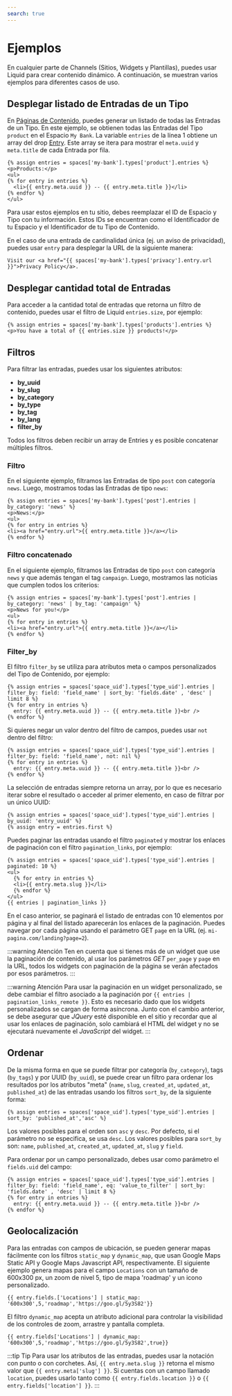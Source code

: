 ```yaml
---
search: true
---
```


# Ejemplos

En cualquier parte de Channels (Sitios, Widgets y Plantillas), puedes usar Liquid para crear contenido dinámico. A continuación, se muestran varios ejemplos para diferentes casos de uso.

## Desplegar listado de Entradas de un Tipo

En [Páginas de Contenido](/es/platform/channels/pages#pagina-de-contenido), puedes generar un listado de todas las Entradas de un Tipo. En este ejemplo, se obtienen todas las Entradas del Tipo `product` en el Espacio `My Bank`. La variable `entries` de la línea 1 obtiene un array del drop [Entry](/es/platform/channels/drops#entrada). Este array se itera para mostrar el `meta.uuid` y `meta.title` de cada Entrada por fila. 

```liquid
{% assign entries = spaces['my-bank'].types['product'].entries %}
<p>Products:</p>
<ul>
{% for entry in entries %}
  <li>{{ entry.meta.uuid }} -- {{ entry.meta.title }}</li>
{% endfor %}
</ul>
```

Para usar estos ejemplos en tu sitio, debes reemplazar el ID de Espacio y Tipo con tu información. Estos IDs se encuentran como el Identificador de tu Espacio y el Identificador de tu Tipo de Contenido.
 
En el caso de una entrada de cardinalidad única (ej. un aviso de privacidad), puedes usar `entry` para desplegar la URL de la siguiente manera:

```liquid
Visit our <a href="{{ spaces['my-bank'].types['privacy'].entry.url }}">Privacy Policy</a>.
```

## Desplegar cantidad total de Entradas

Para acceder a la cantidad total de entradas que retorna un filtro de contenido, puedes usar el filtro de Liquid `entries.size`, por ejemplo:

```liquid
{% assign entries = spaces['my-bank'].types['products'].entries %}
<p>You have a total of {{ entries.size }} products!</p>
```

## Filtros

Para filtrar las entradas, puedes usar los siguientes atributos:
  - **by_uuid**
  - **by_slug**
  - **by_category**
  - **by_type**
  - **by_tag**
  - **by_lang**
  - **filter_by**

Todos los filtros deben recibir un array de Entries y es posible concatenar múltiples filtros. 

### Filtro

En el siguiente ejemplo, filtramos las Entradas de tipo `post` con categoría `news`. Luego, mostramos todas las Entradas de tipo `news`:

```liquid
{% assign entries = spaces['my-bank'].types['post'].entries | by_category: 'news' %}
<p>News:</p>
<ul>
{% for entry in entries %}
<li><a href="entry.url">{{ entry.meta.title }}</a></li>
{% endfor %}    
```

### Filtro concatenado

En el siguiente ejemplo, filtramos las Entradas de tipo `post` con categoría `news` y que además tengan el tag `campaign`. Luego, mostramos las noticias que cumplen todos los criterios:

```liquid
{% assign entries = spaces['my-bank'].types['post'].entries | by_category: 'news' | by_tag: 'campaign' %}
<p>News for you!</p>
<ul>
{% for entry in entries %}
<li><a href="entry.url">{{ entry.meta.title }}</a></li>
{% endfor %}    
```

### Filter_by

El filtro `filter_by` se utiliza para atributos meta o campos personalizados del Tipo de Contenido, por ejemplo:

```liquid
{% assign entries = spaces['space_uid'].types['type_uid'].entries | filter_by: field: 'field_name' | sort_by: 'fields.date' , 'desc' | limit 8 %}
{% for entry in entries %}
  entry: {{ entry.meta.uuid }} -- {{ entry.meta.title }}<br />
{% endfor %}
```

Si quieres negar un valor dentro del filtro de campos, puedes usar `not` dentro del filtro:

```liquid
{% assign entries = spaces['space_uid'].types['type_uid'].entries | filter_by: field: 'field_name', not: nil %}
{% for entry in entries %}
  entry: {{ entry.meta.uuid }} -- {{ entry.meta.title }}<br />
{% endfor %}
```

La selección de entradas siempre retorna un array, por lo que es necesario iterar sobre el resultado o acceder al primer elemento, en caso de filtrar por un único UUID:

```liquid
{% assign entries = spaces['space_uid'].types['type_uid'].entries | by_uuid: 'entry_uuid' %}
{% assign entry = entries.first %}
```

Puedes paginar las entradas usando el filtro `paginated` y mostrar los enlaces de paginación con el filtro `pagination_links`, por ejemplo:

```liquid
{% assign entries = spaces['space_uid'].types['type_uid'].entries | paginated: 10 %}
<ul>
  {% for entry in entries %}
  <li>{{ entry.meta.slug }}</li>
  {% endfor %}
</ul>
{{ entries | pagination_links }}
```

En el caso anterior, se paginará el listado de entradas con 10 elementos por página y al final del listado aparecerán los enlaces de la paginación. Puedes navegar por cada página usando el parámetro GET `page` en la URL (ej. `mi-pagina.com/landing?page=2`).

:::warning Atención
Ten en cuenta que si tienes más de un widget que use la paginación de contenido, al usar los parámetros _GET_ `per_page` y `page` en la URL, todos los widgets con paginación de la página se verán afectados por esos parámetros.
:::

:::warning Atención
Para usar la paginación en un widget personalizado, se debe cambiar el filtro asociado a la paginación por <span v-pre>`{{ entries | pagination_links_remote }}`</span>. Esto es necesario dado que los widgets personalizados se cargan de forma asíncrona. Junto con el cambio anterior, se debe asegurar que _JQuery_ esté disponible en el sitio y recordar que al usar los enlaces de paginación, solo cambiará el HTML del widget y no se ejecutará nuevamente el _JavaScript_ del widget.
:::

## Ordenar

De la misma forma en que se puede filtrar por categoría (`by_category`), tags (`by_tags`) y por UUID (`by_uuid`), se puede crear un filtro para ordenar los resultados por los atributos "meta" (`name`, `slug`, `created_at`, `updated_at`, `published_at`) de las entradas usando los filtros `sort_by`, de la siguiente forma:

```liquid
{% assign entries = spaces['space_uid'].types['type_uid'].entries | sort_by: 'published_at','asc' %}
```

Los valores posibles para el orden son `asc` y `desc`. Por defecto, si el parámetro no se especifica, se usa `desc`.
Los valores posibles para `sort_by` son: `name`, `published_at`, `created_at`, `updated_at`, `slug` y `field`.

Para ordenar por un campo personalizado, debes usar como parámetro el `fields.uid` del campo:

```liquid
{% assign entries = spaces['space_uid'].types['type_uid'].entries | filter_by: field: 'field_name', eq: 'value_to_filter' | sort_by: 'fields.date' , 'desc' | limit 8 %}
{% for entry in entries %}
  entry: {{ entry.meta.uuid }} -- {{ entry.meta.title }}<br />
{% endfor %}
```

## Geolocalización

Para las entradas con campos de ubicación, se pueden generar mapas fácilmente con los filtros `static_map` y `dynamic_map`, que usan Google Maps Static API y Google Maps Javascript API, respectivamente. El siguiente ejemplo genera mapas para el campo `Locations` con un tamaño de 600x300 px, un zoom de nivel 5, tipo de mapa 'roadmap' y un icono personalizado.

```liquid
{{ entry.fields.['Locations'] | static_map: '600x300',5,'roadmap','https://goo.gl/5y3S82'}}
```

El filtro `dynamic_map` acepta un atributo adicional para controlar la visibilidad de los controles de zoom, arrastre y pantalla completa.

```liquid
{{ entry.fields['Locations'] | dynamic_map: '600x300',5,'roadmap','https://goo.gl/5y3S82',true}}
```

:::tip Tip
Para usar los atributos de las entradas, puedes usar la notación con punto o con corchetes. Así, <span v-pre>`{{ entry.meta.slug }}`</span> retorna el mismo valor que <span v-pre>`{{ entry.meta['slug'] }}`</span>. Si cuentas con un campo llamado `location`, puedes usarlo tanto como <span v-pre>`{{ entry.fields.location }}`</span> o <span v-pre>`{{ entry.fields['location'] }}`</span>.
:::

